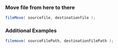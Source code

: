 ### Move file from here to there




```java
fileMove( sourcefile, destinationfile );

```


### Additional Examples


```java
filemove( sourceFilePath, destinationFilePath );

```


